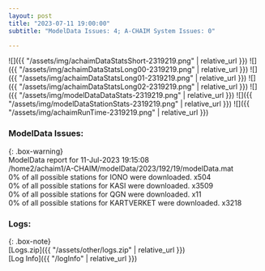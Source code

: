 ```yaml
---
layout: post
title: "2023-07-11 19:00:00"
subtitle: "ModelData Issues: 4; A-CHAIM System Issues: 0"

---
```


![]({{ "/assets/img/achaimDataStatsShort-2319219.png" | relative_url }})
![]({{ "/assets/img/achaimDataStatsLong00-2319219.png" | relative_url }})
![]({{ "/assets/img/achaimDataStatsLong01-2319219.png" | relative_url }})
![]({{ "/assets/img/achaimDataStatsLong02-2319219.png" | relative_url }})
![]({{ "/assets/img/modelDataDataStats-2319219.png" | relative_url }})
![]({{ "/assets/img/modelDataStationStats-2319219.png" | relative_url }})
![]({{ "/assets/img/achaimRunTime-2319219.png" | relative_url }})


### ModelData Issues:  
  
{: .box-warning}  
 ModelData report for 11-Jul-2023 19:15:08   
 /home2/achaim1/A-CHAIM/modelData/2023/192/19/modelData.mat   
 0% of all possible stations for IONO were downloaded. x504   
 0% of all possible stations for KASI were downloaded. x3509   
 0% of all possible stations for QGN were downloaded. x11   
 0% of all possible stations for KARTVERKET were downloaded. x3218   
  


### Logs:  
  
{: .box-note}  
[Logs.zip]({{ "/assets/other/logs.zip" | relative_url }})  
[Log Info]({{ "/logInfo" | relative_url }})  
